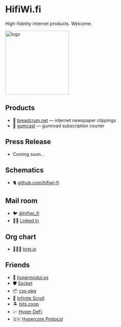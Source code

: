 # HifiWi.fi

High-fidelity internet products. Welcome.

<img height='200' width='200' src='./media/logo.jpeg' alt='logo'>

## Products

- 🥖 [breadcrum.net](https://breadcrum.net) — internet newspaper clippings
- 📡 [gumcast](https://gumcast.com) — gumroad subscription courier 

## Press Release

- Coming soon...

## Schematics

- 🐈 [github.com/hifiwi-fi](https://github.com/hifiwi-fi/)

## Mail room

- 🐦 [@hifiwi_fi](https://twitter.com/hifiwi_fi)
- 👨‍💼 [Linked In](https://www.linkedin.com/company/hifiwi-fi/)

## Org chart

- 🤦🏼‍♂️ [bret.io](https://bret.io)

## Friends

- 👬 [hypermodul.es](https://hypermodul.es)
- 🛡 [Socket](https://socket.dev)
- 📦 [css-pkg](https://css-pkg.github.io)
- 📱 [Infinite Scroll](https://www.infinitescroll.org)
- 🏝 [bits.coop](https://bits.coop)
- 📈 [Hyper DeFi](https://discord.gg/SAhprXfY)
- 🇩🇰 [Hypercore Protocol](https://hypercore-protocol.org)
